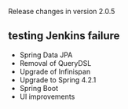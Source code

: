 Release changes in version 2.0.5

## testing Jenkins failure

- Spring Data JPA
- Removal of QueryDSL
- Upgrade of Infinispan
- Upgrade to Spring 4.2.1
- Spring Boot
- UI improvements
